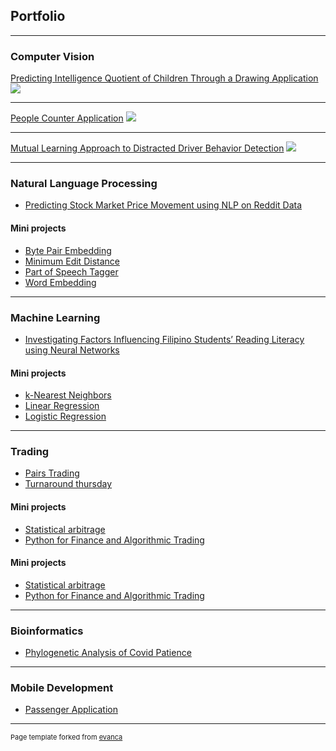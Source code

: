 ## Portfolio

---

### Computer Vision

[Predicting Intelligence Quotient of Children Through a Drawing Application](/cv/1)
<img src="images/cv/overview.jpg?raw=true"/>

---

[People Counter Application](/cv/2)
<img src="images/cv/interface.gif?raw=true"/>

---

[Mutual Learning Approach to Distracted Driver Behavior Detection](/cv/3)
<img src="images/cv/overview_of_the_architecture.png?raw=true"/>

---

### Natural Language Processing

-   [Predicting Stock Market Price Movement using NLP on Reddit Data](/nlp/1.pdf)

#### Mini projects

-   [Byte Pair Embedding](/nlp/mini/1.pdf)
-   [Minimum Edit Distance](/nlp/mini/2.md)
-   [Part of Speech Tagger](/nlp/mini/3.md)
-   [Word Embedding](/nlp/mini/4.md)

---

### Machine Learning

-   [Investigating Factors Influencing Filipino Students’ Reading Literacy using Neural Networks](machine_learning/1.pdf)

#### Mini projects

-   [k-Nearest Neighbors](/nlp/mini/1.md)
-   [Linear Regression](/nlp/mini/2.md)
-   [Logistic Regression](/nlp/mini/3.md)

---

### Trading

-   [Pairs Trading](/trading/projects/1)
-   [Turnaround thursday](/trading/projects/2)

#### Mini projects

-   [Statistical arbitrage](/trading/mini/2)
-   [Python for Finance and Algorithmic Trading](/trading/mini/3)

#### Mini projects

-   [Statistical arbitrage](/trading/mini/2)
-   [Python for Finance and Algorithmic Trading](/trading/mini/3)

---

### Bioinformatics

-   [Phylogenetic Analysis of Covid Patience](bioinformatics/projects/1)

---

### Mobile Development

-   [Passenger Application](mobile/projects/1)

---

<p style="font-size:11px">Page template forked from <a href="https://github.com/evanca/quick-portfolio">evanca</a></p>
<!-- Remove above link if you don't want to attibute -->
